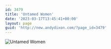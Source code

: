 ```yaml
---
id: 3479
title: 'Untamed Women'
date: '2023-03-17T13:45:41+00:00'
layout: page
guid: 'http://new.andydixon.com/?page_id=3479'
---
```


![Untamed Women](https://i0.wp.com/assets.g8x2.ldn.idrivee2-23.com/posters/Untamed%20Women%2001.jpg?w=1200&ssl=1 "Untamed Women")